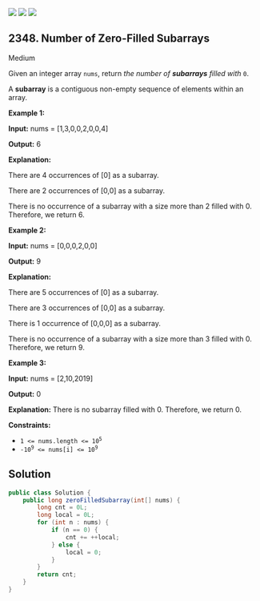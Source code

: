 [![](https://img.shields.io/github/stars/javadev/LeetCode-in-Java?label=Stars&style=flat-square)](https://github.com/javadev/LeetCode-in-Java)
[![](https://img.shields.io/github/forks/javadev/LeetCode-in-Java?label=Fork%20me%20on%20GitHub%20&style=flat-square)](https://github.com/javadev/LeetCode-in-Java/fork)
[![](https://img.shields.io/badge/-LeetCode%20in%20Kotlin-blue?style=flat-square)](https://github.com/javadev/LeetCode-in-Kotlin)

## 2348\. Number of Zero-Filled Subarrays

Medium

Given an integer array `nums`, return _the number of **subarrays** filled with_ `0`.

A **subarray** is a contiguous non-empty sequence of elements within an array.

**Example 1:**

**Input:** nums = [1,3,0,0,2,0,0,4]

**Output:** 6

**Explanation:**

There are 4 occurrences of [0] as a subarray.

There are 2 occurrences of [0,0] as a subarray.

There is no occurrence of a subarray with a size more than 2 filled with 0. Therefore, we return 6.

**Example 2:**

**Input:** nums = [0,0,0,2,0,0]

**Output:** 9

**Explanation:**

There are 5 occurrences of [0] as a subarray.

There are 3 occurrences of [0,0] as a subarray.

There is 1 occurrence of [0,0,0] as a subarray.

There is no occurrence of a subarray with a size more than 3 filled with 0. Therefore, we return 9. 

**Example 3:**

**Input:** nums = [2,10,2019]

**Output:** 0

**Explanation:** There is no subarray filled with 0. Therefore, we return 0. 

**Constraints:**

*   <code>1 <= nums.length <= 10<sup>5</sup></code>
*   <code>-10<sup>9</sup> <= nums[i] <= 10<sup>9</sup></code>

## Solution

```java
public class Solution {
    public long zeroFilledSubarray(int[] nums) {
        long cnt = 0L;
        long local = 0L;
        for (int n : nums) {
            if (n == 0) {
                cnt += ++local;
            } else {
                local = 0;
            }
        }
        return cnt;
    }
}
```